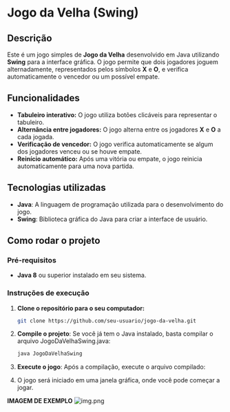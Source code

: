 # Jogo da Velha (Swing)

## Descrição
Este é um jogo simples de **Jogo da Velha** desenvolvido em Java utilizando **Swing** para a interface gráfica. O jogo permite que dois jogadores joguem alternadamente, representados pelos símbolos **X** e **O**, e verifica automaticamente o vencedor ou um possível empate.

## Funcionalidades
- **Tabuleiro interativo:** O jogo utiliza botões clicáveis para representar o tabuleiro.
- **Alternância entre jogadores:** O jogo alterna entre os jogadores **X** e **O** a cada jogada.
- **Verificação de vencedor:** O jogo verifica automaticamente se algum dos jogadores venceu ou se houve empate.
- **Reinício automático:** Após uma vitória ou empate, o jogo reinicia automaticamente para uma nova partida.

## Tecnologias utilizadas
- **Java**: A linguagem de programação utilizada para o desenvolvimento do jogo.
- **Swing**: Biblioteca gráfica do Java para criar a interface de usuário.

## Como rodar o projeto

### Pré-requisitos
- **Java 8** ou superior instalado em seu sistema.

### Instruções de execução
1. **Clone o repositório para o seu computador:**
   ```bash
   git clone https://github.com/seu-usuario/jogo-da-velha.git
2. **Compile o projeto**: Se você já tem o Java instalado, basta compilar o arquivo JogoDaVelhaSwing.java:
    ```bash
   java JogoDaVelhaSwing

4. **Execute o jogo**: Após a compilação, execute o arquivo compilado:

   
5. O jogo será iniciado em uma janela gráfica, onde você pode começar a jogar.


**IMAGEM DE EXEMPLO**
 ![img.png](img.png)

